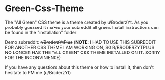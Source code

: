 # Green-Css-Theme

The "All Green" CSS theme is a theme created by u/BroderzYt. As you probably guessed it makes your subreddit all green. Install instructions can be found in the "installation" folder

Demo subreddit: ~~r/BroderzYtPlus~~ (**NOTE**: I HAD TO USE THIS SUBREDDIT FOR ANOTHER CSS THEME I AM WORKING ON, SO R/BRODERZYTPLUS NO LONGER HAS THE "ALL GREEN" CSS THEME INSTALLED ON IT. SORRY FOR THE INCONVINIENCE)

If you have any questions about this theme or how to install it, then don't hesitate to PM me (u/BroderzYt)
